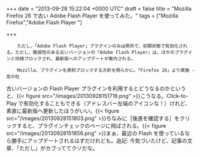 
+++
date = "2013-09-28 15:22:04 +0000 UTC"
draft = false
title = "Mozilla Firefox 26 で古い Adobe Flash Player を使ってみた。"
tags = ["Mozilla Firefox","Adobe Flash Player "]

+++
>
        ただし、「Adobe Flash Player」プラグインのみは例外で、初期状態で有効化される。ただし、脆弱性のある古いバージョンの「Adobe Flash Player」は、ほかのプラグインと同様ブロックされ、最新版へのアップデートが案内される。

        Mozilla、プラグインを原則ブロックする方針を明らかに。「Firefox 26」より実施 - 窓の杜
    
古いバージョンの Flash Player プラグインを利用するとどうなるのかというと、{{< figure src="/images/20130928151719.png"  >}}こうなる。Click-to-Play で有効化することもできる（アドレスバー左端のアイコンな！）けれど、素直に最新版へ更新したほうがいい。{{< figure src="/images/20130928151803.png"  >}}ちなみに［後進を確認する］をクリックすると、プラグインチェックのページに飛ばされる。{{< figure src="/images/20130928151856.png"  >}}まぁ、最近の Flash を使っているなら勝手にアップデートされるはずだけれども。追記: 今気づいたけど、記事の文章、「ただし」がカブっててクソだな。


